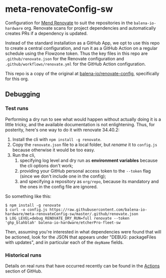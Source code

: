 # meta-renovateConfig-sw

Configuration for [Mend Renovate](https://www.mend.io/free-developer-tools/renovate/) to suit the repositories in the `balena-io-hardware` org. Renovate scans for project dependencies and automatically creates PRs if a dependency is updated.

Instead of the standard installation as a GitHub App, we opt to use this repo to create a central configuration, and run it as a GitHub Action on a regular schedule using the Flowzone token. Thus the key files in this repo are `.github/renovate.json` for the Renovate configuration and `.github/workflows/renovate.yml` for the GitHub Action configuration.

This repo is a copy of the original at [balena-io/renovate-config](https://github.com/balena-io/renovate-config), specifically for this org.

## Debugging

### Test runs

Performing a dry run to see what would happen without actually doing it is a little tricky, and the available documentation is not enlightening. Thus, for posterity, here's one way to do it with renovate 34.40.2:

1. Install the cli with `npm install -g renovate`.
2. Copy the `renovate.json` file to a local folder, but *rename* it to `config.js` because otherwise it would be too easy.
3. Run the cli,
    1. specifying log level and dry run as **environment variables** because the cli options don't work;
    1. providing your GitHub personal access token to the `--token` flag (since we don't include one in the config);
    1. and specifying a repository as `org/repo`, because its mandatory and the ones in the config file are ignored.

So something like this:

```
$ npm install -g renovate
$ curl -o config.js https://raw.githubusercontent.com/balena-io-hardware/meta-renovateConfig-sw/master/.github/renovate.json
$ LOG_LEVEL=debug RENOVATE_DRY_RUN=full renovate --token 'ghp_blahblah' balena-io-hardware/etcherPro-fleet-sw
```

Then, assuming you're interested in what dependencies were found that will be actioned, look for the JSON that appears under "DEBUG: packageFiles with updates", and in particular each of the `depName` fields.

### Historical runs

Details on real runs that have occurred recently can be found in the [Actions](https://github.com/balena-io-hardware/meta-renovateConfig-sw/actions) section of GitHub.
